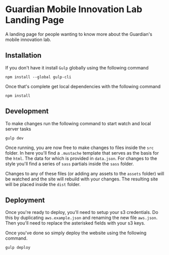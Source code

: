 # Guardian Mobile Innovation Lab Landing Page
A landing page for people wanting to know more about the Guardian's mobile innovation lab.

## Installation
If you don't have it install `Gulp` globally using the following command

```
npm install --global gulp-cli
```

Once that's complete get local dependencies with the following command

```
npm install
```

## Development
To make changes run the following command to start watch and local server tasks

```
gulp dev
```

Once running, you are now free to make changes to files inside the `src` folder. In here you'll find a `.mustache` template that serves as the basis for the `html`. The data for which is provided in `data.json`. For changes to the style you'll find a series of `sass` partials inside the `sass` folder.

Changes to any of these files (or adding any assets to the `assets` folder) will be watched and the site will rebuild with your changes. The resulting site will be placed inside the `dist` folder.

## Deployment
Once you're ready to deploy, you'll need to setup your s3 credentials. Do this by duplicating `aws.example.json` and renaming the new file `aws.json`. Then you'll need to replace the asterisked fields with your s3 keys.

Once you've done so simply deploy the website using the following command.

```
gulp deploy
```
